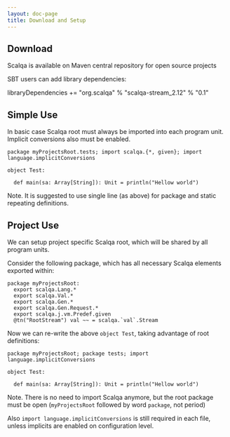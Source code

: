 ```yaml
---
layout: doc-page
title: Download and Setup
---
```


## Download


Scalqa is available on Maven central repository for open source projects

SBT users can add library dependencies:

libraryDependencies += "org.scalqa" % "scalqa-stream_2.12" % "0.1"


## Simple Use

In basic case Scalqa root must always be imported into each program unit. 
Implicit conversions also must be enabled. 

```
package myProjectsRoot.tests; import scalqa.{*, given}; import language.implicitConversions
 
object Test:

  def main(sa: Array[String]): Unit = println("Hellow world")

```
Note. It is suggested to use single line (as above) for package and static repeating definitions.

## Project Use

We can setup project specific Scalqa root, which will be shared by all program units.

Consider the following package, which has all necessary Scalqa elements exported within:
```
package myProjectsRoot:
  export scalqa.Lang.*
  export scalqa.Val.*
  export scalqa.Gen.*
  export scalqa.Gen.Request.*
  export scalqa.j.vm.Predef.given
  @tn("RootStream") val ~~ = scalqa.`val`.Stream
```      

Now we can re-write the above `object Test`, taking advantage of root definitions:
```
package myProjectsRoot; package tests; import language.implicitConversions
 
object Test:

  def main(sa: Array[String]): Unit = println("Hellow world")
```
Note. There is no need to import Scalqa anymore, but the root package must be open (`myProjectsRoot` followed by word `package`, not period)

Also `import language.implicitConversions` is still required in each file, unless implicits are enabled on configuration level.
